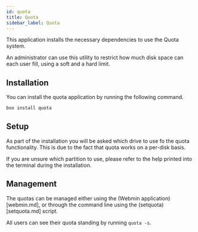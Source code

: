 ```yaml
---
id: quota
title: Quota
sidebar_label: Quota
---
```

This application installs the necessary dependencies to use the Quota system.

An administrator can use this utility to restrict how much disk space can each user fill, using a soft and a hard limit.

## Installation

You can install the quota application by running the following command.

```bash
box install quota
```

## Setup

As part of the installation you will be asked which drive to use fo the quota functionality. This is due to the fact that quota works on a per-disk basis.

If you are unsure which partition to use, please refer to the help printed into the terminal during the installation.

## Management

The quotas can be managed either using the (Webmin application)[webmin.md], or through the command line using the (setquota)[setquota.md] script.

All users can see their quota standing by running `quota -s`.